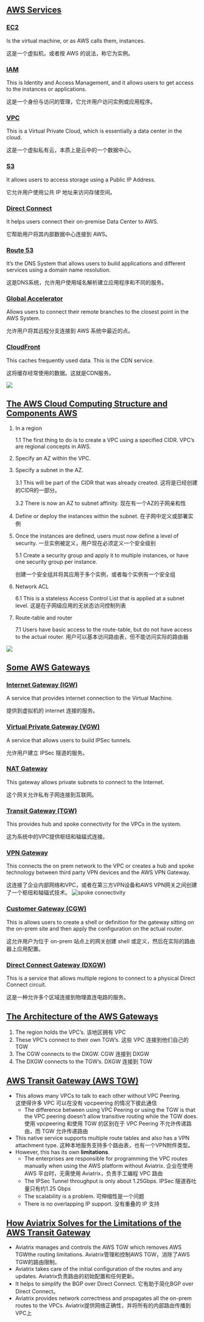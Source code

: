 ## [AWS Services ](https://community.aviatrix.com/t/h7hxphg/aws-networking-and-security-101#aws-services)

### [EC2](https://community.aviatrix.com/t/h7hxphg/aws-networking-and-security-101#ec2)

Is the virtual machine, or as AWS calls them, instances.

这是一个虚拟机，或者按 AWS 的说法，称它为实例。

### [IAM](https://community.aviatrix.com/t/h7hxphg/aws-networking-and-security-101#iam)

This is Identity and Access Management, and it allows users to get access to the instances or applications.

这是一个身份与访问的管理，它允许用户访问实例或应用程序。

### [VPC](https://community.aviatrix.com/t/h7hxphg/aws-networking-and-security-101#vpc)

This is a Virtual Private Cloud, which is essentially a data center in the cloud.

这是一个虚拟私有云，本质上是云中的一个数据中心。

### [S3](https://community.aviatrix.com/t/h7hxphg/aws-networking-and-security-101#s3)

It allows users to access storage using a Public IP Address.

它允许用户使用公共 IP 地址来访问存储空间。

### [Direct Connect](https://community.aviatrix.com/t/h7hxphg/aws-networking-and-security-101#direct-connect)

It helps users connect their on-premise Data Center to AWS.

它帮助用户将其内部数据中心连接到 AWS。

### [Route 53](https://community.aviatrix.com/t/h7hxphg/aws-networking-and-security-101#route-53)

It’s the DNS System that allows users to build applications and different services using a domain name resolution.

这是DNS系统，允许用户使用域名解析建立应用程序和不同的服务。

### [Global Accelerator ](https://community.aviatrix.com/t/h7hxphg/aws-networking-and-security-101#global-accelerator)

Allows users to connect their remote branches to the closest point in the AWS System.

允许用户将其远程分支连接到 AWS 系统中最近的点。

### [CloudFront](https://community.aviatrix.com/t/h7hxphg/aws-networking-and-security-101#cloudfront)

This caches frequently used data. This is the CDN service.

这将缓存经常使用的数据。这就是CDN服务。

![](https://s3-us-west-2.amazonaws.com/media.forumbee.com/i/b1c2ebd7-1425-4506-876f-32d474e7759a/h/547.png)

## [The AWS Cloud Computing  Structure and Components AWS](https://community.aviatrix.com/t/h7hxphg/aws-networking-and-security-101#the-aws-cloud-computing-structure-and-components)

1.  In a region

    1.1 The first thing to do is to create a VPC using a specified CIDR. VPC’s are regional concepts in AWS. 
  
2.  Specify an AZ within the VPC. 

3.  Specify a subnet in the AZ.

    3.1  This will be part of the CIDR that was already created. 这将是已经创建的CIDR的一部分。
 
    3.2 There is now an AZ to subnet affinity. 现在有一个AZ的子网亲和性

4.  Define or deploy the instances within the subnet. 在子网中定义或部署实例

5.  Once the instances are defined, users must now define a level of security. 一旦实例被定义，用户现在必须定义一个安全级别

    5.1  Create a security group and apply it to multiple instances, or have one security group per instance. 
    
    创建一个安全组并将其应用于多个实例，或者每个实例有一个安全组

6.  Network ACL  

    6.1  This is a stateless Access Control List that is applied at a subnet level. 
    这是在子网级应用的无状态访问控制列表

7.  Route-table and router  

    7.1  Users have basic access to the route-table, but do not have access to the actual router. 
    用户可以基本访问路由表，但不能访问实际的路由器

![](https://s3-us-west-2.amazonaws.com/media.forumbee.com/i/228f1fc9-ae1f-4e88-9b91-c76f0d759a9d/h/547.png)

## [Some AWS Gateways](https://community.aviatrix.com/t/h7hxphg/aws-networking-and-security-101#some-aws-gateways)

### [Internet Gateway (IGW)](https://community.aviatrix.com/t/h7hxphg/aws-networking-and-security-101#internet-gateway-igw)

A service that provides internet connection to the Virtual Machine.

提供到虚拟机的 internet 连接的服务。

### [Virtual Private Gateway (VGW)](https://community.aviatrix.com/t/h7hxphg/aws-networking-and-security-101#virtual-private-gateway-vgw)

A service that allows users to build IPSec tunnels.

允许用户建立 IPSec 隧道的服务。

### [NAT Gateway](https://community.aviatrix.com/t/h7hxphg/aws-networking-and-security-101#nat-gateway)

This gateway allows private subnets to connect to the Internet.

这个网关允许私有子网连接到互联网。

### [Transit Gateway (TGW) ](https://community.aviatrix.com/t/h7hxphg/aws-networking-and-security-101#transit-gateway-tgw)

This provides hub and spoke connectivity for the VPCs in the  system.

这为系统中的VPC提供枢纽和轴辐式连接。

### [VPN Gateway](https://community.aviatrix.com/t/h7hxphg/aws-networking-and-security-101#vpn-gateway)

This connects the on prem network to the VPC or creates a hub and spoke technology between third party VPN devices and the AWS VPN Gateway.

这连接了企业内部网络和VPC，或者在第三方VPN设备和AWS VPN网关之间创建了一个枢纽和轴辐式技术。
![spoke connectivity](https://docs.microsoft.com/en-us/azure/cloud-adoption-framework/_images/azure-best-practices/network-hub-spokes-cluster.png)
### [Customer Gateway (CGW)](https://community.aviatrix.com/t/h7hxphg/aws-networking-and-security-101#customer-gateway-cgw)

This is allows users to create a shell or definition for the gateway sitting on the on-prem site and then apply the configuration on the actual router.

这允许用户为位于 on-prem 站点上的网关创建 shell 或定义，然后在实际的路由器上应用配置。

### [Direct Connect Gateway (DXGW)](https://community.aviatrix.com/t/h7hxphg/aws-networking-and-security-101#direct-connect-gateway-dxgw)

This is a service that allows multiple regions to connect to a physical Direct Connect circuit.

这是一种允许多个区域连接到物理直连电路的服务。

## [The Architecture of the AWS Gateways](https://community.aviatrix.com/t/h7hxphg/aws-networking-and-security-101#the-architecture-of-the-aws-gateways)

1.  The region holds the VPC’s. 该地区拥有 VPC
2.  These VPC’s connect to their own TGW’s. 这些 VPC 连接到他们自己的 TGW
3.  The CGW connects to the DXGW. CGW 连接到 DXGW
4.  The DXGW connects to the TGW’s. DXGW 连接到 TGW

## [AWS Transit Gateway (AWS TGW)](https://community.aviatrix.com/t/h7hxphg/aws-networking-and-security-101#aws-transitgateway-aws-tgw)

-   This allows many VPCs to talk to each other without VPC Peering.  
这使得许多 VPC 可以在没有 vpcpeering 的情况下彼此通信
    -   The difference between using VPC Peering or using the TGW is that the VPC peering doesn’t allow transitive routing while the TGW does. 
    使用 vpcpeering 和使用 TGW 的区别在于 VPC Peering 不允许传递路由，而 TGW 允许传递路由
-   This native service supports multiple  route tables and also has a VPN attachment type. 
这种本地服务支持多个路由表，也有一个VPN附件类型。
-   However, this has its own **limitations**. 
    -   The enterprises are responsible for programming the VPC routes manually when using the AWS platform without Aviatrix. 
    企业在使用 AWS 平台时，无需使用 Aviatrix，负责手工编程 VPC 路由
    -   The IPSec Tunnel throughput is only about 1.25Gbps. IPSec 
    隧道吞吐量只有约1.25 Gbps
    -   The scalability is a problem. 
    可伸缩性是一个问题
    -   There is no overlapping IP support. 
    没有重叠的 IP 支持

## [How Aviatrix Solves for the Limitations of the AWS Transit Gateway](https://community.aviatrix.com/t/h7hxphg/aws-networking-and-security-101#how-aviatrix-solves-for-the-limitations-of-the-aws-transit-gateway)

-   Aviatrix manages and controls the AWS TGW which removes AWS TGWthe routing limitations. 
   Aviatrix管理和控制AWS TGW，消除了AWS TGW的路由限制。
-   Aviatrix takes care of the initial configuration of the routes and any updates.
   Aviatrix负责路由的初始配置和任何更新。
-   It helps to simplify the BGP over Direct Connect. 
    它有助于简化BGP over Direct Connect。
-   Aviatrix provides network correctness and propagates all the on-prem routes to the VPCs. 
 Aviatrix提供网络正确性，并将所有的内部路由传播到VPC上
